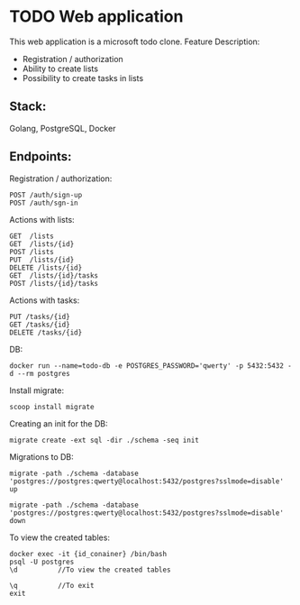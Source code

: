 # TODO Web application
This web application is a microsoft todo clone.
Feature Description:
- Registration / authorization
- Ability to create lists
- Possibility to create tasks in lists

## Stack: 
Golang, PostgreSQL, Docker

## Endpoints:

Registration / authorization:
```
POST /auth/sign-up
POST /auth/sgn-in
```

Actions with lists:
```
GET  /lists
GET  /lists/{id}
POST /lists
PUT  /lists/{id}
DELETE /lists/{id}
GET  /lists/{id}/tasks
POST /lists/{id}/tasks
```
Actions with tasks:
```
PUT /tasks/{id}
GET /tasks/{id}
DELETE /tasks/{id}
```

DB:
```
docker run --name=todo-db -e POSTGRES_PASSWORD='qwerty' -p 5432:5432 -d --rm postgres
```

Install migrate:
```
scoop install migrate 
```

Creating an init for the DB:
```
migrate create -ext sql -dir ./schema -seq init
```

Migrations to DB:
```
migrate -path ./schema -database 'postgres://postgres:qwerty@localhost:5432/postgres?sslmode=disable' up

migrate -path ./schema -database 'postgres://postgres:qwerty@localhost:5432/postgres?sslmode=disable' down
```

To view the created tables:
```
docker exec -it {id_conainer} /bin/bash
psql -U postgres
\d          //To view the created tables

\q          //To exit
exit
```
